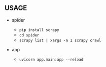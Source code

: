 ## USAGE
- spider
    - `pip install scrapy`
    - `cd spider`
    - `scrapy list | xargs -n 1 scrapy crawl`

- app
    - `uvicorn app.main:app --reload`